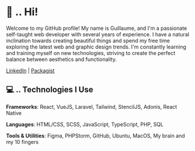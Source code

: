 # 👋 .. Hi!

Welcome to my GitHub profile!
My name is Guillaume, and I'm a passionate self-taught web developer with several years of experience. I have a natural inclination towards creating beautiful things and spend my free time exploring the latest web and graphic design trends. I'm constantly learning and training myself on new technologies, striving to create the perfect balance between aesthetics and functionality.

[LinkedIn](https://www.linkedin.com/in/iamguillaumepe/) | [Packagist](https://packagist.org/users/iamgpe/)

## 💻 .. Technologies I Use

**Frameworks**: React, VueJS, Laravel, Tailwind, StencilJS, Adonis, React Native

**Languages**: HTML/CSS, SCSS, JavaScript, TypeScript, PHP, SQL

**Tools & Utilities**: Figma, PHPStorm, GitHub, Ubuntu, MacOS, My brain and my 10 fingers
